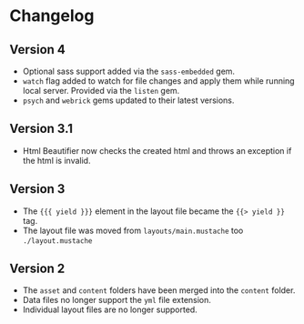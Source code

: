 # Changelog

## Version 4

* Optional sass support added via the `sass-embedded` gem.
* `watch` flag added to watch for file changes and apply them while running local server. Provided via the `listen` gem.
* `psych` and `webrick` gems updated to their latest versions.

## Version 3.1

* Html Beautifier now checks the created html and throws an exception if the html is invalid.

## Version 3

* The `{{{ yield }}}` element in the layout file became the `{{> yield }}` tag.
* The layout file was moved from `layouts/main.mustache` too `./layout.mustache`

## Version 2

* The `asset` and `content` folders have been merged into the `content` folder.
* Data files no longer support the `yml` file extension.
* Individual layout files are no longer supported.
